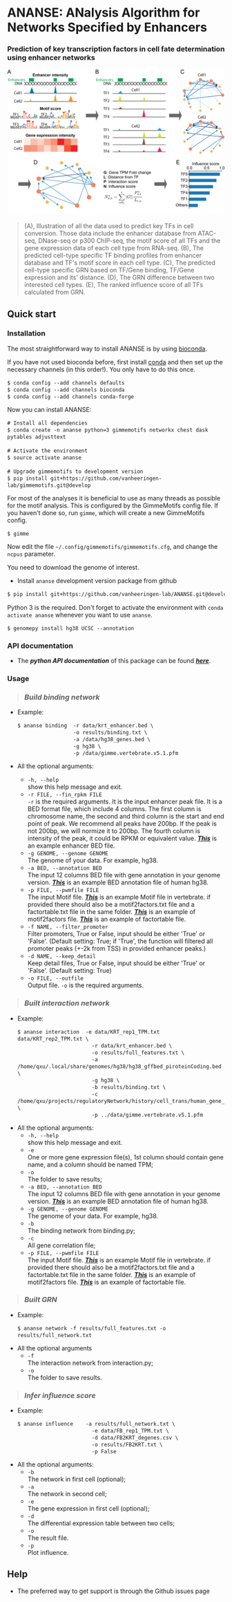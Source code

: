 # ANANSE: ANalysis Algorithm for Networks Specified by Enhancers

### Prediction of key transcription factors in cell fate determination using enhancer networks

![](/pic/Fig2.jpg)
> (A), Illustration of all the data used to predict key TFs in cell conversion. Those data include the enhancer database from ATAC-seq, DNase-seq or p300 ChIP-seq, the motif score of all TFs and the gene expression data of each cell type from RNA-seq. (B), The predicted cell-type specific TF binding profiles from enhancer database and TF's motif score in each cell type. (C), The predicted cell-type specific GRN based on TF/Gene binding, TF/Gene expression and its' distance. (D), The GRN difference between two interested cell types. (E), The ranked influence score of all TFs calculated from GRN.


## Quick start

### Installation

The most straightforward way to install ANANSE is by using [bioconda](https://bioconda.github.io/).

If you have not used bioconda before, first install [conda](https://docs.continuum.io/anaconda/) and then set up the necessary channels (in this order!). You only have to do this once.

```
$ conda config --add channels defaults
$ conda config --add channels bioconda
$ conda config --add channels conda-forge
```

Now you can install ANANSE:

```
# Install all dependencies
$ conda create -n ananse python=3 gimmemotifs networkx chest dask pytables adjusttext

# Activate the environment
$ source activate ananse 

# Upgrade gimmemotifs to development version
$ pip install git+https://github.com/vanheeringen-lab/gimmemotifs.git@develop
```

For most of the analyses it is beneficial to use as many threads as possible for the motif analysis. This is configured by the GimmeMotifs config file. If you haven't done so, run `gimme`, which will create a new GimmeMotifs config.

```
$ gimme
```

Now edit the file `~/.config/gimmemotifs/gimmemotifs.cfg`, and change the `ncpus` parameter.

You need to download the genome of interest.



* Install `ananse` development version package from github
```bash
$ pip install git+https://github.com/vanheeringen-lab/ANANSE.git@develop
```

Python 3 is the required. Don't forget to activate the environment with `conda activate ananse` whenever you want to use `ananse`.


```
$ genomepy install hg38 UCSC --annotation
```

### **API documentation**

* The ***python API documentation*** of this package can be found [***here***](/docs/api.md).

### **Usage**

> ### ***Build binding network***

* Example:
  ```
  $ ananse binding  -r data/krt_enhancer.bed \
                    -o results/binding.txt \
                    -a /data/hg38_genes.bed \
                    -g hg38 \
                    -p /data/gimme.vertebrate.v5.1.pfm
  ```

* All the optional arguments:
  * `-h, --help`  
    show this help message and exit.
  * `-r FILE, --fin_rpkm FILE`  
    `-r` is the required arguments. It is the input enhancer peak file. It is a BED format file, which include 4 columns. The first column is chromosome name, the second and third column is the start and end point of peak. We recommend all peaks have 200bp. If the peak is not 200bp, we will normize it to 200bp. The fourth column is intensity of the peak, it could be RPKM or equivalent value. [***This***](/test/data/krt_enhancer.bed) is an example enhancer BED file.
  * `-g GENOME, --genome GENOME`  
    The genome of your data. For example, hg38.
  * `-a BED, --annotation BED`  
    The input 12 columns BED file with gene annotation in your genome version. [***This***](/data/hg38_genes.bed) is an example BED annotation file of human hg38.
  * `-p FILE, --pwmfile FILE`  
    The input Motif file. [***This***](/data/gimme.vertebrate.v5.1.pfm) is an example Motif file in vertebrate. if provided there should also be a motif2factors.txt file and a factortable.txt file in the same folder. [***This***](/data/gimme.vertebrate.v5.1.motif2factors.txt) is an example of motif2factors file. [***This***](/data/gimme.vertebrate.v5.1.factortable.txt) is an example of factortable file.
  * `-f NAME, --filter_promoter`  
    Filter promoters, True or False, input should be
    either 'True' or 'False'. (Default setting: True; if 'True', the function will filtered all promoter peaks (+-2k from TSS) in provided enhancer peaks.)
  * `-d NAME, --keep_detail`  
    Keep detail files, True or False, input should be either 'True' or 'False'. (Default setting: True)  
  * `-o FILE, --outfile`  
    Output file. `-o` is the required arguments. 


> ### ***Built interaction network***

* Example:
  ```
  $ ananse interaction  -e data/KRT_rep1_TPM.txt data/KRT_rep2_TPM.txt \
                          -r data/krt_enhancer.bed \
                          -o results/full_features.txt \
                          -a /home/qxu/.local/share/genomes/hg38/hg38_gffbed_piroteinCoding.bed \
                          -g hg38 \
                          -b results/binding.txt \
                          -c /home/qxu/projects/regulatoryNetwork/history/cell_trans/human_gene_correlation/expressioncorrelation.txt \
                          -p ../data/gimme.vertebrate.v5.1.pfm
  ```
* All the optional arguments:
  * `-h, --help`  
    show this help message and exit.
  * `-e`  
    One or more gene expression file(s), 1st column should contain gene name, and a column should be named TPM;   
  * `-o`  
    The folder to save results;
  * `-a BED, --annotation BED`  
    The input 12 columns BED file with gene annotation in your genome version. [***This***](/data/hg38_genes.bed) is an example BED annotation file of human hg38.
  * `-g GENOME, --genome GENOME`  
    The genome of your data. For example, hg38.
  * `-b`  
    The binding network from binding.py;
  * `-c`  
    All gene correlation file;
  * `-p FILE, --pwmfile FILE`  
    The input Motif file. [***This***](/data/gimme.vertebrate.v5.1.pfm) is an example Motif file in vertebrate. if provided there should also be a motif2factors.txt file and a factortable.txt file in the same folder. [***This***](/data/gimme.vertebrate.v5.1.motif2factors.txt) is an example of motif2factors file. [***This***](/data/gimme.vertebrate.v5.1.factortable.txt) is an example of factortable file.

> ### ***Built GRN***

* Example:
  ```
  $ ananse network -f results/full_features.txt -o results/full_network.txt
  ```
* All the optional arguments
  * `-f`  
  The interaction network from interaction.py;
  * `-o`  
  The folder to save results.
  

> ### ***Infer influence score***

* Example:
  ```
  $ ananse influence    -a results/full_network.txt \
                          -e data/FB_rep1_TPM.txt \
                          -d data/FB2KRT_degenes.csv \
                          -o results/FB2KRT.txt \
                          -p False
  ```
* All the optional arguments:
  * `-b`  
  The network in first cell (optional);
  * `-a`  
  The network in second cell;
  * `-e`  
  The gene expression in first cell (optional);
  * `-d`  
  The differential expression table between two cells; 
  * `-o`  
  The result file.
  * `-p`  
  Plot influence.


## Help

* The preferred way to get support is through the Github issues page

